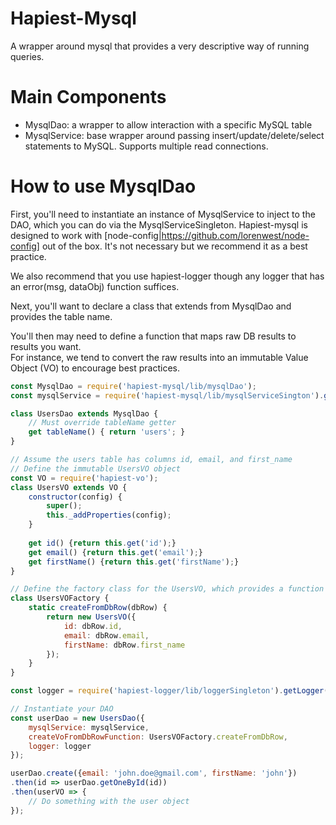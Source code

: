 # Hapiest-Mysql
A wrapper around mysql that provides a very descriptive way of running queries.

# Main Components

+ MysqlDao: a wrapper to allow interaction with a specific MySQL table
+ MysqlService: base wrapper around passing insert/update/delete/select statements to MySQL. Supports multiple read connections.

# How to use MysqlDao

First, you'll need to instantiate an instance of MysqlService to inject to the DAO, which you can do via the MysqlServiceSingleton.
Hapiest-mysql is designed to work with [node-config|https://github.com/lorenwest/node-config] out of the box.
 It's not necessary but we recommend it as a best practice.
 
 We also recommend that you use hapiest-logger though any logger that has an error(msg, dataObj) function suffices.
 
 Next, you'll want to declare a class that extends from MysqlDao and provides the table name.
 
 You'll then may need to define a function that maps raw DB results to results you want.  
 For instance, we tend to convert the raw results into an immutable Value Object (VO) to encourage best practices. 

```javascript
const MysqlDao = require('hapiest-mysql/lib/mysqlDao');
const mysqlService = require('hapiest-mysql/lib/mysqlServiceSington').getMysqlService();

class UsersDao extends MysqlDao {
    // Must override tableName getter
    get tableName() { return 'users'; }
}

// Assume the users table has columns id, email, and first_name
// Define the immutable UsersVO object
const VO = require('hapiest-vo');
class UsersVO extends VO {
    constructor(config) {
        super();
        this._addProperties(config);
    }
    
    get id() {return this.get('id');}
    get email() {return this.get('email');}
    get firstName() {return this.get('firstName');}
}

// Define the factory class for the UsersVO, which provides a function to create a user from a row in the database
class UsersVOFactory {   
    static createFromDbRow(dbRow) {
        return new UsersVO({
            id: dbRow.id,
            email: dbRow.email,
            firstName: dbRow.first_name
        });
    }
}

const logger = require('hapiest-logger/lib/loggerSingleton').getLogger();

// Instantiate your DAO
const userDao = new UsersDao({
    mysqlService: mysqlService,
    createVoFromDbRowFunction: UsersVOFactory.createFromDbRow,
    logger: logger
});

userDao.create({email: 'john.doe@gmail.com', firstName: 'john'})
.then(id => userDao.getOneById(id))
.then(userVO => {
    // Do something with the user object
});

```